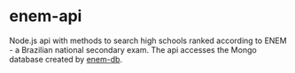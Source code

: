 # enem-api

Node.js api with methods to search high schools ranked according to ENEM - a Brazilian national secondary exam. The api accesses the Mongo database created by [enem-db](https://github.com/pmelin/enem-db).
